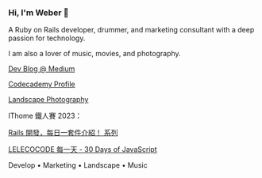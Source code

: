 ### Hi, I'm Weber 🔰
A Ruby on Rails developer, drummer, and marketing consultant with a deep passion for technology.

I am also a lover of music, movies, and photography.


[Dev Blog @ Medium](https://medium.com/@weberindeed)

[Codecademy Profile](https://www.codecademy.com/profiles/vito588p)

[Landscape Photography](https://www.instagram.com/vito588p)

IThome 鐵人賽 2023：

[Rails 開發，每日一套件介紹！ 系列](https://ithelp.ithome.com.tw/users/20161892/ironman/6521)

[LELECOCODE 每一天 - 30 Days of JavaScript](https://ithelp.ithome.com.tw/users/20161892/ironman/6530)


Develop • Marketing • Landscape • Music

<!--
**vito588p/vito588p** is a ✨ _special_ ✨ repository because its `README.md` (this file) appears on your GitHub profile.

Here are some ideas to get you started:

- 🔭 I’m currently working on ...
- 🌱 I’m currently learning ...
- 👯 I’m looking to collaborate on ...
- 🤔 I’m looking for help with ...
- 💬 Ask me about ...
- 📫 How to reach me: ...
- 😄 Pronouns: ...
- ⚡ Fun fact: ...
-->
